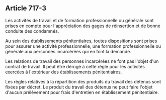 Article 717-3
----
Les activités de travail et de formation professionnelle ou générale sont prises
en compte pour l'appréciation des gages de réinsertion et de bonne conduite des
condamnés.

Au sein des établissements pénitentiaires, toutes dispositions sont prises pour
assurer une activité professionnelle, une formation professionnelle ou générale
aux personnes incarcérées qui en font la demande.

Les relations de travail des personnes incarcérées ne font pas l'objet d'un
contrat de travail. Il peut être dérogé à cette règle pour les activités
exercées à l'extérieur des établissements pénitentiaires.

Les règles relatives à la répartition des produits du travail des détenus sont
fixées par décret. Le produit du travail des détenus ne peut faire l'objet
d'aucun prélèvement pour frais d'entretien en établissement pénitentiaire.
